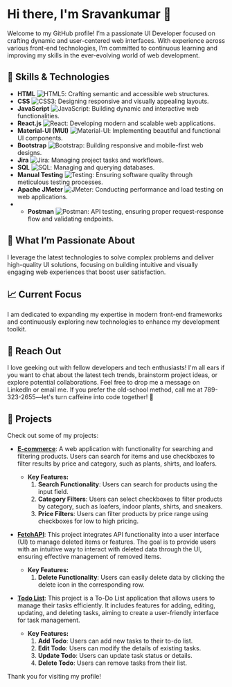 # Hi there, I'm Sravankumar 👋

Welcome to my GitHub profile! I’m a passionate UI Developer focused on crafting dynamic and user-centered web interfaces. With experience across various front-end technologies, I’m committed to continuous learning and improving my skills in the ever-evolving world of web development.




## 🚀 Skills & Technologies

- **HTML** ![HTML5](https://img.shields.io/badge/HTML5-E34F26?style=flat&logo=html5&logoColor=white): Crafting semantic and accessible web structures.
- **CSS** ![CSS3](https://img.shields.io/badge/CSS3-1572B6?style=flat&logo=css3&logoColor=white): Designing responsive and visually appealing layouts.
- **JavaScript** ![JavaScript](https://img.shields.io/badge/JavaScript-F7DF1C?style=flat&logo=javascript&logoColor=black): Building dynamic and interactive web functionalities.
- **React.js** ![React](https://img.shields.io/badge/React-61DAFB?style=flat&logo=react&logoColor=black): Developing modern and scalable web applications.
- **Material-UI (MUI)** ![Material-UI](https://img.shields.io/badge/Material--UI-0081CB?style=flat&logo=mui&logoColor=white): Implementing beautiful and functional UI components.
- **Bootstrap** ![Bootstrap](https://img.shields.io/badge/Bootstrap-7952B3?style=flat&logo=bootstrap&logoColor=white): Building responsive and mobile-first web designs.
- **Jira** ![Jira](https://img.shields.io/badge/Jira-0052CC?style=flat&logo=jira&logoColor=white): Managing project tasks and workflows.
- **SQL** ![SQL](https://img.shields.io/badge/SQL-003B57?style=flat&logo=postgresql&logoColor=white): Managing and querying databases.
- **Manual Testing** ![Testing](https://img.shields.io/badge/Manual_Testing-4CAF50?style=flat&logo=testing-library&logoColor=white): Ensuring software quality through meticulous testing processes.
- **Apache JMeter** ![JMeter](https://img.shields.io/badge/Apache_JMeter-D22128?style=flat&logo=apache-jmeter&logoColor=white): Conducting performance and load testing on web applications.
- - **Postman** ![Postman](https://img.shields.io/badge/Postman-FF6C37?style=flat&logo=postman&logoColor=white): API testing, ensuring proper request-response flow and validating endpoints.



## 🌟 What I’m Passionate About

I leverage the latest technologies to solve complex problems and deliver high-quality UI solutions, focusing on building intuitive and visually engaging web experiences that boost user satisfaction.

## 📈 Current Focus

I am dedicated to expanding my expertise in modern front-end frameworks and continuously exploring new technologies to enhance my development toolkit.

## 💬 Reach Out   

I love geeking out with fellow developers and tech enthusiasts! I'm all ears if you want to chat about the latest tech trends, brainstorm project ideas, or explore potential collaborations. Feel free to drop me a message on LinkedIn or email me. If you prefer the old-school method, call me at 789-323-2655—let's turn caffeine into code together! 🚀

## 📂 Projects

Check out some of my projects:

- **[E-commerce](https://gilded-chebakia-5ba6a7.netlify.app/)**: A web application with functionality for searching and filtering products. Users can search for items and use checkboxes to filter results by price and category, such as plants, shirts, and loafers.
  - **Key Features:**
    1. **Search Functionality**: Users can search for products using the input field.
    2. **Category Filters**: Users can select checkboxes to filter products by category, such as loafers, indoor plants, shirts, and sneakers.
    3. **Price Filters**: Users can filter products by price range using checkboxes for low to high pricing.

- **[FetchAPI](https://roaring-belekoy-8b6c48.netlify.app/)**: This project integrates API functionality into a user interface (UI) to manage deleted items or features. The goal is to provide users with an intuitive way to interact with deleted data through the UI, ensuring effective management of removed items.
  - **Key Features:**
    1. **Delete Functionality**: Users can easily delete data by clicking the delete icon in the corresponding row.

- **[Todo List](https://adding-element-table.netlify.app/)**: This project is a To-Do List application that allows users to manage their tasks efficiently. It includes features for adding, editing, updating, and deleting tasks, aiming to create a user-friendly interface for task management.
  - **Key Features:**
    1. **Add Todo**: Users can add new tasks to their to-do list.
    2. **Edit Todo**: Users can modify the details of existing tasks.
    3. **Update Todo**: Users can update task status or details.
    4. **Delete Todo**: Users can remove tasks from their list.


Thank you for visiting my profile!
